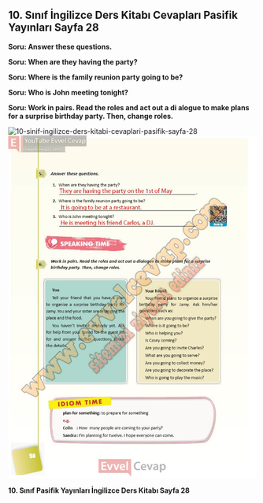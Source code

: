 ## 10. Sınıf İngilizce Ders Kitabı Cevapları Pasifik Yayınları Sayfa 28

**Soru: Answer these questions.**

**Soru: When are they having the party?**

**Soru: Where is the family reunion party going to be?**

**Soru: Who is John meeting tonight?**

**Soru: Work in pairs. Read the roles and act out a di alogue to make plans for a surprise birthday party. Then, change roles.**

![10-sinif-ingilizce-ders-kitabi-cevaplari-pasifik-sayfa-28]()![10-sinif-ingilizce-ders-kitabi-cevaplari-pasifik-sayfa-28](./image1.webp)

**10. Sınıf Pasifik Yayınları İngilizce Ders Kitabı Sayfa 28**